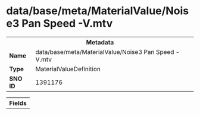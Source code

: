 <h1>data/base/meta/MaterialValue/Noise3 Pan Speed -V.mtv</h1><table><tr><th colspan="100%">Metadata</th></tr><tr><td><b>Name</b></td><td>data/base/meta/MaterialValue/Noise3 Pan Speed -V.mtv</td></tr><tr><td><b>Type</b></td><td>MaterialValueDefinition</td></tr><tr><td><b>SNO ID</b></td><td>1391176</td></tr></table>

<table><tr><th colspan="100%">Fields</th></tr></table>

